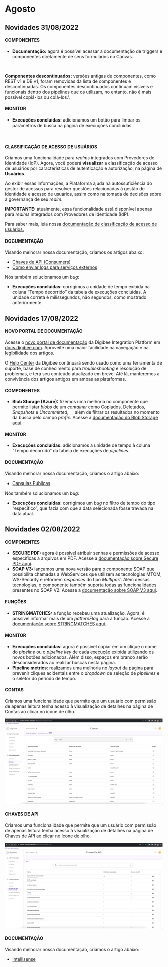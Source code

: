 # Agosto

## Novidades 31/08/2022



#### COMPONENTES

* **Documentação:** agora é possível acessar a documentação de triggers e componentes diretamente de seus formulários no Canvas.

<figure><img src="https://lh5.googleusercontent.com/nSUmC4GcMJJmzeLe9HET1JtYjaZqjZEtzrANdT6eaXNFD0PkBwaLdZKrnf_9TZdlPexsivqbfO6P4z3dG7h_OR2LI-JA0mekLBnwXJZa7m3Rl8u-mtrmTBu5ahDPWRNuB0vsVpEoe_8APEN49UM6ErIT-NxBeTbuTYlahjGdWDrYNPZX3-thkd3L7Q" alt=""><figcaption></figcaption></figure>

**Componentes descontinuados:** versões antigas de componentes, como REST v1 e DB v1, foram removidas da lista de componentes e descontinuadas. Os componentes descontinuados continuam visíveis e funcionais dentro dos pipelines que os utilizam, no entanto, não é mais possível copiá-los ou colá-los.\


#### MONITOR

* **Execuções concluídas:** adicionamos um botão para limpar os parâmetros de busca na página de execuções concluídas.

<figure><img src="https://downloads.intercomcdn.com/i/o/571181276/a5becb348bf47620a70315e6/monitor+BR.png" alt=""><figcaption></figcaption></figure>



#### CLASSIFICAÇÃO DE ACESSO DE USUÁRIOS

Criamos uma funcionalidade para _realms_ integrados com Provedores de Identidade (IdP). Agora, você poderá **visualizar** a classificação de acesso de usuários por características de autenticação e autorização, na página de **Usuários**.

Ao exibir essas informações, a Plataforma ajuda na autossuficiência do gestor de acessos para resolver questões relacionadas à gestão de identidade e acesso de usuários, assim como na tomada de decisões sobre a governança de seu _realm_.

**IMPORTANTE:** atualmente, essa funcionalidade está disponível apenas para _realms_ integrados com Provedores de Identidade (IdP).

Para saber mais, leia nossa [documentação de classificação de acesso de usuários.](https://docs.digibee.com/documentation/v/pt-br/administration/visualizacao-da-classificacao-de-acesso-na-pagina-de-usuarios)

#### DOCUMENTAÇÃO

Visando melhorar nossa documentação, criamos os artigos abaixo:

* [Chaves de API (Consumers)](https://docs.digibee.com/documentation/v/pt-br/configurations/chaves-de-api-consumers)
* [Como enviar logs para serviços externos](https://docs.digibee.com/documentation/v/pt-br/tutoriais-e-melhores-praticas/como-enviar-logs-para-servicos-externos)





Nós também solucionamos um _bug_:

* **Execuções concluídas:** corrigimos a unidade de tempo exibida na coluna “Tempo decorrido” da tabela de execuções concluídas. A unidade correta é milissegundos, não segundos, como mostrado anteriormente.

## Novidades 17/08/2022

#### NOVO PORTAL DE DOCUMENTAÇÃO

Acesse o [novo portal de documentação](https://docs.digibee.com/documentation/v/pt-br/) da Digibee Integration Platform em [docs.digibee.com](http://docs.digibee.com/). Aproveite uma maior facilidade na navegação e na legibilidade dos artigos.

O [Help Center](https://intercom.help/godigibee/pt-BR/) da Digibee continuará sendo usado como uma ferramenta de suporte, base de conhecimento para _troubleshooting_ e resolução de problemas, e terá seu conteúdo atualizado em breve. Até lá, manteremos a convivência dos artigos antigos em ambas as plataformas.

#### COMPONENTES

* **Blob Storage (Azure):** fizemos uma melhoria no componente que permite listar _blobs_ de um _container_ como Copiados, Deletados, _Snapshots_ e _Uncommitted_, __ além de filtrar os resultados no momento da busca pelo campo _prefix._ Acesse a [documentação do Blob Storage aqui](https://docs.digibee.com/documentation/v/pt-br/components/file-storage/azure-blob-storage).

#### MONITOR

* **Execuções concluídas:** adicionamos a unidade de tempo à coluna “Tempo decorrido” da tabela de execuções de _pipelines_.

#### DOCUMENTAÇÃO

Visando melhorar nossa documentação, criamos o artigo abaixo:

* [Cápsulas Públicas](https://docs.digibee.com/documentation/v/pt-br/build/capsulas/capsulas-publicas)





Nós também solucionamos um _bug_:

* **Execuções concluídas:** corrigimos um _bug_ no filtro de tempo do tipo “específico”, que fazia com que a data selecionada fosse travada na data atual.

## Novidades 02/08/2022

#### **COMPONENTES** <a href="#h_8f6b4d5b07" id="h_8f6b4d5b07"></a>

* **SECURE PDF:** agora é possível atribuir senhas e permissões de acesso específicas a arquivos em PDF. Acesse a [documentação sobre Secure PDF aqui](../../components/tools/secure-pdf.md).
* **SOAP V3:** lançamos uma nova versão para o componente SOAP que possibilita chamadas a WebServices que utilizem as tecnologias MTOM, WS-Security e retornem _responses_ do tipo _Multipart_. Além dessas tecnologias, o componente também suporta todas as funcionalidades presentes no SOAP V2. Acesse a [documentação sobre SOAP V3 aqui](../../components/web-protocols/soap-v3-beta.md).

#### **FUNÇÕES** <a href="#h_a00d0b9960" id="h_a00d0b9960"></a>

* **STRINGMATCHES:** a função recebeu uma atualização. Agora, é possível informar mais de um _patternFlag_ para a função. Acesse a [documentação sobre STRINGMATCHES aqui](../../build/funcoes-double-braces/funcoes-de-string.md).

#### **MONITOR** <a href="#h_7c3ba15c3a" id="h_7c3ba15c3a"></a>

* **Execuções concluídas:** agora é possível copiar em um clique o nome do _pipeline_ ou o _pipeline key_ de cada execução exibida utilizando os novos botões adicionados. Além disso, espaços em branco serão desconsiderados ao realizar buscas nesta página.
* **Pipeline metrics**: realizamos uma melhoria no _layout_ da página para prevenir cliques acidentais entre o _dropdown_ de seleção de _pipelines_ e o seletor do período de tempo.

#### **CONTAS** <a href="#h_b249caa189" id="h_b249caa189"></a>

Criamos uma funcionalidade que permite que um usuário com permissão de apenas leitura tenha acesso à visualização de detalhes na página de Contas ao clicar no ícone de olho.

![](<../../.gitbook/assets/rn (1).png>)

#### **CHAVES DE API** <a href="#h_4e1196e031" id="h_4e1196e031"></a>

Criamos uma funcionalidade que permite que um usuário com permissão de apenas leitura tenha acesso à visualização de detalhes na página de Chaves de API ao clicar no ícone de olho.

![](../../.gitbook/assets/rn2.png)

#### **DOCUMENTAÇÃO** <a href="#h_28bc8c5457" id="h_28bc8c5457"></a>

Visando melhorar nossa documentação, criamos o artigo abaixo:

* [Intellisense](../../build/canvas/intellisense.md)

